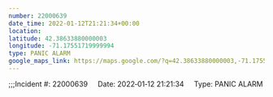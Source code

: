 ```yaml
---
number: 22000639
date_time: 2022-01-12T21:21:34+00:00
location: 
latitude: 42.38633880000003
longitude: -71.17551719999994
type: PANIC ALARM
google_maps_link: https://maps.google.com/?q=42.38633880000003,-71.17551719999994
---
```


;;;Incident #: 22000639     Date: 2022‐01‐12 21:21:34     Type: PANIC ALARM
